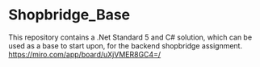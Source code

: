 # Shopbridge_Base
This repository contains a .Net Standard 5 and C# solution, which can be used as a base to start upon, for the backend shopbridge assignment.
https://miro.com/app/board/uXjVMER8GC4=/

